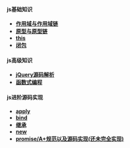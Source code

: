 



#### js基础知识

- **[作用域与作用域链](https://github.com/4lQuiorrA/FE_Journey/blob/master/JS/js_normal/%E4%BD%9C%E7%94%A8%E5%9F%9F%E4%B8%8E%E4%BD%9C%E7%94%A8%E5%9F%9F%E9%93%BE.md)**
- **[原型与原型链](https://github.com/4lQuiorrA/FE_Journey/blob/master/JS/js_normal/javascript%E5%9F%BA%E7%A1%80-%E5%8E%9F%E5%9E%8B%E5%8E%9F%E5%9E%8B%E9%93%BE.md)**
- **[this]()**
- **[闭包]()**

#### js高级知识
- **[jQuery源码解析]()**
- **[函数式编程](https://github.com/4lQuiorrA/FE_Journey/tree/master/JS/js_advanced/%E5%87%BD%E6%95%B0%E5%BC%8F%E7%BC%96%E7%A8%8B/index.md)**

#### js进阶源码实现

- **[apply]()**
- **[bind]()**
- **[继承]()**
- **[new]()**
- **[promise/A+规范以及源码实现(还未完全实现)]()**